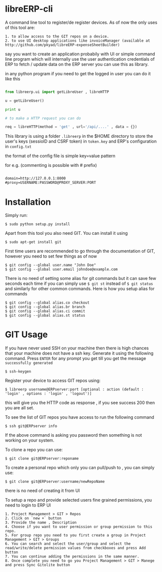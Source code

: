# libreERP-cli

A command line tool to register/de register devices. As of now the only uses of this tool are:

    1. to allow access to the GIT repos on a device.
    2. to use UI desktop applications like invoiceManager (available at http://github.com/pkyad/libreERP-expenseSheetBuilder)

say you want to create an application probabily with UI or simple command line program which will internally use the user authentication credentials of ERP to fetch / update data on the ERP server you can use this as library.

in any python program if you need to get the logged in user you can do it like this


```python

from libreerp.ui import getLibreUser , libreHTTP

u = getLibreUser()

print u

# to make a HTTP request you can do

req = libreHTTP(method = 'get' , url='/api/....' , data = {})

```
This library is using a folder `.libreerp` in the $HOME directory to store the user's keys (sessioID and CSRF token) in `token.key` and ERP's configuration in `config.txt`

the format of the config file is simple key=value pattern

for e.g. (commenting is possible with # prefix)

```

domain=http://127.0.0.1:8000
#proxy=USERNAME:PASSWORD@PROXY_SERVER:PORT

```


# Installation

Simply run:

    $ sudo python setup.py install

Apart from this tool you also need GIT. You can install it using

    $ sudo apt-get install git

First time users are recommended to go through the documentation of GIT, however you need to set few things as of now


    $ git config --global user.name "John Doe"
    $ git config --global user.email johndoe@example.com

There is no need of setting some alias for git commands but it can save few seconds each time if you can simply use ` $ git st ` instead of ` $ git status ` and similarly for other common commands. Here is how you setup alias for commands


    $ git config --global alias.co checkout
    $ git config --global alias.br branch
    $ git config --global alias.ci commit
    $ git config --global alias.st status


# GIT Usage

If you have never used SSH on your machine then there is high chances that your machine does not have a ssh key. Generate it using the following command. Press `ENTER` for any prompt you get till you get the message `successfully generated`

    $ ssh-keygen

Register your device to access GIT repos using:

    $ libreerp username@ERPserver:port [optional : action (default : 'login' , options : 'login' , 'logout')]

this will give you the HTTP code as response , if you see success 200 then you are all set.

To see the list of GIT repos you have access to run the following command

    $ ssh git@ERPserver info

If the above command is asking you password then something is not working on your system.

To clone a repo you can use:

    $ git clone git@ERPserver:reponame

To create a personal repo which only you can pull/push to , you can simply use:

    $ git clone git@ERPserver:username/newRepoName

there is no need of creating it from UI

To setup a repo and provide selected users fine grained permissions, you need to login to ERP UI

    1. Project Management > GIT > Repos
    2. Click on `new +` button
    3. Provide the name , Description
    4. Choose if you want to user permission or group permission to this repo.
    5. For group repo you need to you first create a group in Project Management > GIT > Groups
    6. You can search and select the user/group and select the read/write/delete permission values from checkboxes and press Add button
    7. You can continue adding the permissions in the same manner.
    8. Once complete you need to go you Project Management > GIT > Manege and press Sync Gitolite button
